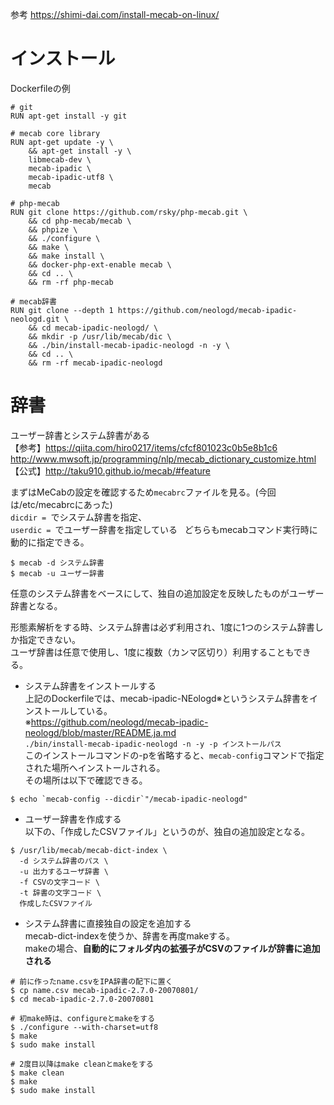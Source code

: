 参考 https://shimi-dai.com/install-mecab-on-linux/  

# インストール
Dockerfileの例  
```
# git
RUN apt-get install -y git

# mecab core library
RUN apt-get update -y \
    && apt-get install -y \
    libmecab-dev \
    mecab-ipadic \
    mecab-ipadic-utf8 \
    mecab 
    
# php-mecab
RUN git clone https://github.com/rsky/php-mecab.git \
    && cd php-mecab/mecab \
    && phpize \
    && ./configure \
    && make \
    && make install \
    && docker-php-ext-enable mecab \
    && cd .. \
    && rm -rf php-mecab

# mecab辞書
RUN git clone --depth 1 https://github.com/neologd/mecab-ipadic-neologd.git \
    && cd mecab-ipadic-neologd/ \
    && mkdir -p /usr/lib/mecab/dic \
    && ./bin/install-mecab-ipadic-neologd -n -y \
    && cd .. \
    && rm -rf mecab-ipadic-neologd
```
# 辞書  
ユーザー辞書とシステム辞書がある  
【参考】https://qiita.com/hiro0217/items/cfcf801023c0b5e8b1c6  
http://www.mwsoft.jp/programming/nlp/mecab_dictionary_customize.html  
【公式】http://taku910.github.io/mecab/#feature  

まずはMeCabの設定を確認するため`mecabrc`ファイルを見る。(今回は/etc/mecabrcにあった)  
`dicdir = `でシステム辞書を指定、  
`userdic = `でユーザー辞書を指定している   
どちらもmecabコマンド実行時に動的に指定できる。  
```
$ mecab -d システム辞書
$ mecab -u ユーザー辞書
```

任意のシステム辞書をベースにして、独自の追加設定を反映したものがユーザー辞書となる。  

形態素解析をする時、システム辞書は必ず利用され、1度に1つのシステム辞書しか指定できない。  
ユーザ辞書は任意で使用し、1度に複数（カンマ区切り）利用することもできる。  

- システム辞書をインストールする  
上記のDockerfileでは、mecab-ipadic-NEologd※というシステム辞書をインストールしている。  
※https://github.com/neologd/mecab-ipadic-neologd/blob/master/README.ja.md  
`./bin/install-mecab-ipadic-neologd -n -y -p インストールパス`  
このインストールコマンドの-pを省略すると、`mecab-config`コマンドで指定された場所へインストールされる。  
その場所は以下で確認できる。
```
$ echo `mecab-config --dicdir`"/mecab-ipadic-neologd"
```

- ユーザー辞書を作成する  
以下の、「作成したCSVファイル」というのが、独自の追加設定となる。
```
$ /usr/lib/mecab/mecab-dict-index \
  -d システム辞書のパス \
  -u 出力するユーザ辞書 \
  -f CSVの文字コード \
  -t 辞書の文字コード \
  作成したCSVファイル
```

- システム辞書に直接独自の設定を追加する  
mecab-dict-indexを使うか、辞書を再度makeする。  
makeの場合、**自動的にフォルダ内の拡張子がCSVのファイルが辞書に追加される**
```
# 前に作ったname.csvをIPA辞書の配下に置く
$ cp name.csv mecab-ipadic-2.7.0-20070801/
$ cd mecab-ipadic-2.7.0-20070801

# 初make時は、configureとmakeをする
$ ./configure --with-charset=utf8
$ make
$ sudo make install

# 2度目以降はmake cleanとmakeをする
$ make clean
$ make
$ sudo make install
```
















